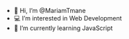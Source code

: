 - 👋 Hi, I’m @MariamTmane
- 💻 I’m interested in Web Development
- 🌱 I’m currently learning JavaScript



